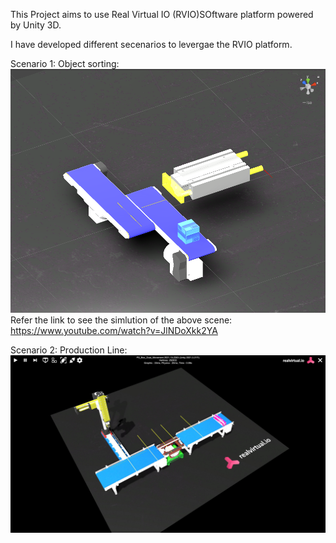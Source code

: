 This Project aims to use Real Virtual IO (RVIO)SOftware platform powered by Unity 3D.

I have developed different secenarios to levergae the RVIO platform.

Scenario 1:
Object sorting:
![alt text](image.png)
Refer the link to see the simlution of the above scene: https://www.youtube.com/watch?v=JlNDoXkk2YA

Scenario 2:
Production Line:
![alt text](image_001_0000.jpg)

